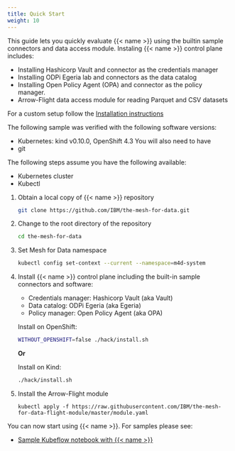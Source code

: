 ```yaml
---
title: Quick Start
weight: 10
---
```


This guide lets you quickly evaluate {{< name >}} using the builtin sample connectors and data access module. Instaling {{< name >}} control plane includes: 
- Installing Hashicorp Vault and connector as the credentials manager 
- Installing ODPi Egeria lab and connectors as the data catalog
- Installing Open Policy Agent (OPA) and connector as the policy manager.
- Arrow-Flight data access module for reading Parquet and CSV datasets

For a custom setup follow the [Installation instructions](/docs/setup/install)

The following sample was verified with the following software versions:
- Kubernetes: kind v0.10.0, OpenShift 4.3
You will also need to have
- git

The following steps assume you have the following available:
- Kubernetes cluster
- Kubectl

1.  Obtain a local copy of {{< name >}} repository
    ```bash
    git clone https://github.com/IBM/the-mesh-for-data.git
    ```
1.  Change to the root directory of the repository
    ```bash
    cd the-mesh-for-data
    ```
1. Set Mesh for Data namespace
    ```bash
    kubectl config set-context --current --namespace=m4d-system
    ```
1. Install {{< name >}} control plane including the built-in sample connectors and software:
    - Credentials manager: Hashicorp Vault (aka Vault)
    - Data catalog: ODPi Egeria (aka Egeria)
    - Policy manager: Open Policy Agent (aka OPA)

    Install on OpenShift:
    ```bash
    WITHOUT_OPENSHIFT=false ./hack/install.sh
    ```
    **Or**
    
    Install on Kind:
    ```bash
    ./hack/install.sh
    ```
1. Install the Arrow-Flight module
    ```
    kubectl apply -f https://raw.githubusercontent.com/IBM/the-mesh-for-data-flight-module/master/module.yaml
    ```

You can now start using {{< name >}}. For samples please see:
- [Sample Kubeflow notebook with {{< name >}}](/docs/usage/notebook-sample)

